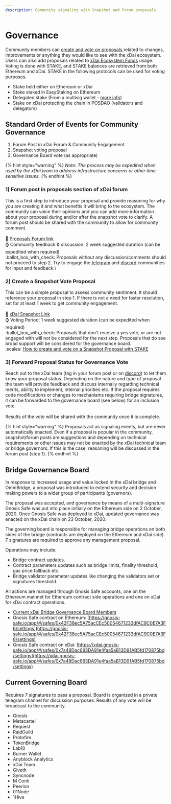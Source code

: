 ```yaml
---
description: Community signaling with Snapshot and Forum proposals
---
```


# Governance

Community members can [create and vote on proposals ](https://forum.poa.network/c/xdai-chain/xdai-proposals/43)related to changes, improvements or anything they would like to see with the xDai ecosystem. Users can also add proposals related to [xDai Ecosystem Funds](../../about-gc/roadmap/ecosystem-fund-roadmap.md) usage.  Voting is done with STAKE, and STAKE balances are retrieved from both Ethereum and xDai. STAKE in the following protocols can be used for voting purposes.

* Stake held either on Ethereum or xDai
* Stake staked in EasyStaking on Ethereum
* Delegated stake (From a multisig wallet - [more info](stake-weighted-voting/delegate-stake-voting-weight-with-gnosis-safe.md))
* Stake on xDai protecting the chain in POSDAO (validators and delegators)

## **Standard Order of Events for Community Governance**

1. Forum Post in xDai Forum & Community Engagement
2. Snapshot voting proposal
3. Governance Board vote (as appropriate)

{% hint style="warning" %}
_Note: The process may be expedited when used by the xDai team to address infrastructure concerns or other time-sensitive issues._
{% endhint %}

### 1) Forum post in proposals section of xDai forum

This is a first step to introduce your proposal and provide reasoning for why you are creating it and what benefits it will bring to the ecosystem. The community can voice their opinions and you can add more information about your proposal during and/or after the snapshot vote to clarify. A forum post should be shared with the community to allow for community comment.\
\
:link: [Proposals Forum link](https://forum.poa.network/c/xdai-chain/xdai-proposals/43)\
:watch: Community feedback & discussion: 2 week suggested duration (can be expedited when required)\
:ballot\_box\_with\_check: Proposals without any discussion/comments should not proceed to step 2. Try to engage the [telegram](https://t.me/xdaistable) and [discord](https://discord.gg/mPJ9zkq) communities for input and feedback.\


### 2) Create a Snapshot Vote Proposal

This can be a simple proposal to assess community sentiment. It should reference your proposal in step 1. If there is not a need for faster resolution, set for at least 1 week to get community engagement.\
\
:link: [xDai Snapshot Link](https://snapshot.org/#/xdaistake.eth)\
:watch: Voting Period: 1 week suggested duration (can be expedited when required)\
:ballot\_box\_with\_check: Proposals that don't receive a yes vote, or are not engaged with will not be considered for the next step. Proposals that do see broad support will be considered for the governance board.\
&#x20;:scales: [How to create and vote on a Snapshot Proposal with STAKE](stake-weighted-voting/)

### 3) Forward Proposal Status for Governance Vote&#x20;

Reach out to the xDai team (tag in your forum post or on [discord](https://discord.gg/mPJ9zkq)) to let them know your proposal status. Depending on the nature and type of proposal the team will provide feedback and discuss internally regarding technical merits, ability to implement, internal priorities etc. If the proposal requires code modifications or changes to mechanisms requiring bridge signatures, it can be forwarded to the governance board (see below) for an inclusion vote. \
\
Results of the vote will be shared with the community once it is complete.

{% hint style="warning" %}
Proposals act as signaling events, but are never automatically enacted. Even if a proposal is popular in the community, snapshot/forum posts are suggestions and depending on technical requirements or other issues may not be enacted by the xDai technical team or bridge governors. If this is the case, reasoning will be discussed in the forum post (step 1).
{% endhint %}

## Bridge Governance Board

In response to increased usage and value locked in the xDai bridge and OmniBridge, a proposal was introduced to extend security and decision making powers to a wider group of participants (governors).

The proposal was accepted, and governance by means of a multi-signature Gnosis Safe was put into place initially on the Ethereum side on 2 October, 2020. Once Gnosis Safe was deployed to xDai, updated governance was enacted on the xDai chain on 23 October, 2020.

The governing board is responsible for managing bridge operations on both sides of the bridge (contracts are deployed on the Ethereum and xDai side). 7 signatures are required to approve any management proposal.&#x20;

Operations may include:

* Bridge contract updates.
* Contract parameters updates such as bridge limits, finality threshold, gas price fallback etc.
* Bridge validator parameter updates like changing the validators set or signatures threshold.

All actions are managed through Gnosis Safe accounts, one on the Ethereum mainnet for Ethereum contract side operations and one on xDai for xDai contract operations.

* [Current xDai Bridge Governance Board Members](../../for-validators/for-bridge-validators/)
* Gnosis Safe contract on Ethereum: [https://gnosis-safe.io/app/#/safes/0x42F38ec5A75acCEc50054671233dfAC9C0E7A3F6/settings](https://gnosis-safe.io/app/#/safes/0x42F38ec5A75acCEc50054671233dfAC9C0E7A3F6/settings)
* Gnosis Safe contract on xDai: [https://xdai.gnosis-safe.io/app/#/safes/0x7a48Dac683DA91e4faa5aB13D91AB5fd170875bd/settings](https://xdai.gnosis-safe.io/app/#/safes/0x7a48Dac683DA91e4faa5aB13D91AB5fd170875bd/settings)

## Current Governing Board

Requires 7 signatures to pass a proposal. Board is organized in a private telegram channel for discussion purposes. Results of any vote will be broadcast to the community.

* Gnosis
* Metacartel
* Request&#x20;
* RaidGuild
* Protofire&#x20;
* TokenBridge
* Lab10
* Burner Wallet
* Anyblock Analytics
* xDai Team
* Giveth
* Syncnode
* M Conti
* Peerion
* 01Node
* 1Hive
